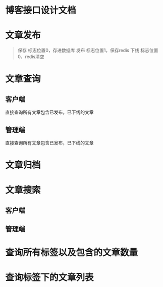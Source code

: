 # 博客接口设计文档
# 文章发布  
> 保存 标志位置0，存进数据库
> 发布 标志位置1，保存redis
> 下线 标志位置0，redis清空

# 文章查询
## 客户端
直接查询所有文章包含已发布，已下线的文章

## 管理端

直接查询所有文章包含已发布，已下线的文章

# 文章归档



# 文章搜索
## 客户端



## 管理端


# 查询所有标签以及包含的文章数量




# 查询标签下的文章列表
